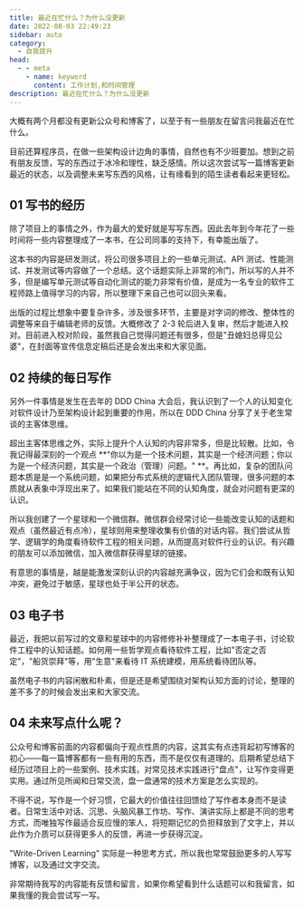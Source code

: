 ```yaml
---
title: 最近在忙什么？为什么没更新
date: 2022-08-03 22:49:23
sidebar: auto
category: 
  - 自我提升
head:
  - - meta
    - name: keyword
      content: 工作计划,和时间管理
description: 最近在忙什么？为什么没更新
---
```


大概有两个月都没有更新公众号和博客了，以至于有一些朋友在留言问我最近在忙什么。

目前还算程序员，在做一些架构设计边角的事情，自然也有不少班要加。想到之前有朋友反馈，写的东西过于冰冷和理性，缺乏感情。所以这次尝试写一篇博客更新最近的状态，以及调整未来写东西的风格，让有缘看到的陌生读者看起来更轻松。

## 01 写书的经历

除了项目上的事情之外，作为最大的爱好就是写写东西。因此去年到今年花了一些时间将一些内容整理成了一本书，在公司同事的支持下，有幸能出版了。

这本书的内容是研发测试，将公司很多项目上的一些单元测试、API 测试、性能测试、并发测试等内容做了一个总结。这个话题实际上非常的冷门，所以写的人并不多，但是编写单元测试等自动化测试的能力非常有价值，是成为一名专业的软件工程师路上值得学习的内容，所以整理下来自己也可以回头来看。

出版的过程比想象中要复杂许多，涉及很多环节，主要是对字词的修改、整体性的调整等来自于编辑老师的反馈。大概修改了 2-3 轮后进入复审，然后才能进入校对。目前进入校对阶段，虽然我自己觉得问题还有很多，但是"丑媳妇总得见公婆"，在封面等宣传信息定稿后还是会发出来和大家见面。

## 02 持续的每日写作

另外一件事情是发生在去年的 DDD China 大会后，我认识到了一个人的认知变化对软件设计乃至架构设计起到重要的作用，所以在 DDD China 分享了关于老生常谈的主客体思维。

超出主客体思维之外，实际上提升个人认知的内容非常多，但是比较散。比如，令我记得最深刻的一个观点 **"你以为是一个技术问题，其实是一个经济问题；你以为是一个经济问题，其实是一个政治（管理）问题。" **。再比如，复杂的团队问题本质是是一个系统问题，如果把分布式系统的逻辑代入团队管理，很多问题的本质就从表象中浮现出来了。如果我们能站在不同的认知角度，就会对问题有更深的认识。

所以我创建了一个星球和一个微信群。微信群会经常讨论一些能改变认知的话题和观点（虽然最近有点冷），星球则用来整理收集有价值的对话内容。我们尝试从哲学、逻辑学的角度看待软件工程的相关问题，从而提高对软件行业的认识。有兴趣的朋友可以添加微信，加入微信群获得星球的链接。

有意思的事情是，越是能激发深刻认识的内容越充满争议，因为它们会和既有认知冲突，避免过于敏感，星球也处于半公开的状态。

## 03 电子书

最近，我把以前写过的文章和星球中的内容修修补补整理成了一本电子书，讨论软件工程中的认知话题。如何用一些哲学观点看待软件工程，比如"否定之否定"，"船货崇拜"等，用"生意"来看待 IT 系统建模，用系统看待团队等。

虽然电子书的内容闲散和朴素，但是还是希望围绕对架构认知方面的讨论，整理的差不多了的时候会发出来和大家交流。

## 04 未来写点什么呢？

公众号和博客前面的内容都偏向于观点性质的内容，这其实有点违背起初写博客的初心——每一篇博客都有一些有用的东西，而不是仅仅有道理的。后期希望总结下经历过项目上的一些案例、技术实践，对常见技术实践进行"盘点"，让写作变得更实用。通过所见所闻和日常交流，盘一盘通常的技术方案是怎么实现的。

不得不说，写作是一个好习惯，它最大的价值往往回馈给了写作者本身而不是读者。日常生活中对话、沉思、头脑风暴工作坊、写作、演讲实际上都是不同的思考方式，而唯独写作最适合反应慢的笨人，将短期记忆的负担释放到了文字上，并以此作为介质可以获得更多人的反馈，再进一步获得沉淀。

"Write-Driven Learning" 实际是一种思考方式，所以我也常常鼓励更多的人写写博客，以及通过文字交流。

非常期待我写的内容能有反馈和留言，如果你希望看到什么话题可以和我留言，如果我懂的我会尝试写一写。





